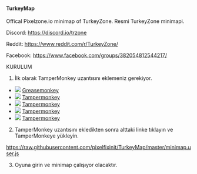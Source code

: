 #### TurkeyMap
Offical Pixelzone.io minimap of TurkeyZone.
Resmi TurkeyZone minimapi.

Discord: https://discord.io/trzone

Reddit: https://www.reddit.com/r/TurkeyZone/

Facebook: https://www.facebook.com/groups/382054812544217/

KURULUM

1. İlk olarak TamperMonkey uzantısını eklemeniz gerekiyor.

* ![](https://raw.githubusercontent.com/reek/anti-adblock-killer/gh-pages/images/firefox.png) [Greasemonkey](https://addons.mozilla.org/firefox/addon/greasemonkey/)
* ![](https://raw.githubusercontent.com/reek/anti-adblock-killer/gh-pages/images/chrome.png) [Tampermonkey](https://chrome.google.com/webstore/detail/tampermonkey/dhdgffkkebhmkfjojejmpbldmpobfkfo)
* ![](https://raw.githubusercontent.com/reek/anti-adblock-killer/gh-pages/images/opera.png) [Tampermonkey](https://addons.opera.com/extensions/details/tampermonkey-beta/)
* ![](https://raw.githubusercontent.com/reek/anti-adblock-killer/gh-pages/images/safari.png) [Tampermonkey](https://safari.tampermonkey.net/tampermonkey.safariextz)
* ![](https://raw.githubusercontent.com/reek/anti-adblock-killer/gh-pages/images/msedge.png) [Tampermonkey](https://www.microsoft.com/store/p/tampermonkey/9nblggh5162s)

2. TamperMonkey uzantısını ekledikten sonra alttaki linke tıklayın ve TamperMonkeye yükleyin.

https://raw.githubusercontent.com/pixelfixinit/TurkeyMap/master/minimap.user.js

3. Oyuna girin ve minimap çalışıyor olacaktır.
